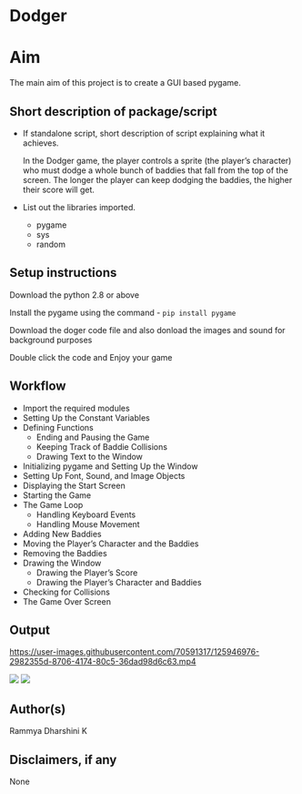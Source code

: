 # Dodger

# Aim

   The main aim of this project is to create a GUI based pygame.

## Short description of package/script

- If standalone script, short description of script explaining what it achieves.
 
  In the Dodger game, the player controls a sprite (the player’s character) who must dodge a whole bunch of baddies that fall from the top of the screen. The longer the player can keep dodging the baddies, the higher their score will get.

- List out the libraries imported.
  
  - pygame
  - sys
  - random

## Setup instructions

 Download the python 2.8 or above
 
 Install the pygame using the command - `pip install pygame`
 
 Download the doger code file and also donload the images and sound for background purposes
 
 Double click the code and Enjoy your game

## Workflow

- Import the required modules
- Setting Up the Constant Variables
- Defining Functions
  - Ending and Pausing the Game
  - Keeping Track of Baddie Collisions
  - Drawing Text to the Window
- Initializing pygame and Setting Up the Window
- Setting Up Font, Sound, and Image Objects
- Displaying the Start Screen
- Starting the Game
- The Game Loop
  - Handling Keyboard Events
  - Handling Mouse Movement
- Adding New Baddies
- Moving the Player’s Character and the Baddies
- Removing the Baddies
- Drawing the Window
  - Drawing the Player’s Score
  - Drawing the Player’s Character and Baddies
- Checking for Collisions
- The Game Over Screen


## Output

https://user-images.githubusercontent.com/70591317/125946976-2982355d-8706-4174-80c5-36dad98d6c63.mp4

![](https://github.com/rammya29/Awesome_Python_Scripts/blob/main/GUIScripts/Dodger/Images/Image-1.png)
![](https://github.com/rammya29/Awesome_Python_Scripts/blob/main/GUIScripts/Dodger/Images/Image-2.png)
## Author(s)

Rammya Dharshini K

## Disclaimers, if any

None




